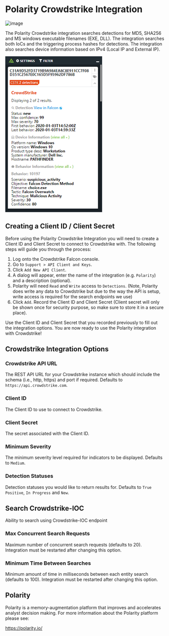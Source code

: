 # Polarity Crowdstrike Integration

![image](https://img.shields.io/badge/status-beta-green.svg)

The Polarity Crowdstrike integration searches detections for MD5, SHA256 and MS windows executable filenames (EXE, DLL). The integration searches both IoCs and the triggering process hashes for detections. The integration also searches device information based on IPv4 (Local IP and External IP).

![image](images/overlay.png)

## Creating a Client ID / Client Secret

Before using the Polarity Crowdstrike Integration you will need to create a Client ID and Client Secret to connect to Crowdstrike with. The following steps will guide you through the process:

1. Log onto the Crowdstrike Falcon console.
2. Go to `Support > API Client and Keys`.
3. Click `Add New API Client`.
4. A dialog will appear, enter the name of the integration (e.g. `Polarity`) and a description (optional).
5. Polarity will need `Read` and `Write` access to `Detections`. (Note, Polarity does write any data to Crowdstrike but due to the way the API is setup, write access is required for the search endpoints we use)
6. Click `Add`. Record the Client ID and Client Secret (Client secret will only be shown once for security purpose, so make sure to store it in a secure place).

Use the Client ID and Client Secret that you recorded previously to fill out the integration options. You are now ready to use the Polarity integration with Crowdstrike!

## Crowdstrike Integration Options

### Crowdstrike API URL

The REST API URL for your Crowdstrike instance which should include the schema (i.e., http, https) and port if required. Defaults to `https://api.crowdstrike.com`.

### Client ID

The Client ID to use to connect to Crowdstrike.

### Client Secret

The secret associated with the Client ID.

### Minimum Severity

The minimum severity level required for indicators to be displayed. Defaults to `Medium`.

### Detection Statuses

Detection statuses you would like to return results for. Defaults to `True Positive`, `In Progress` and `New`.

## Search Crowdstrike-IOC

Ability to search using Crowdstrike-IOC endpoint
### Max Concurrent Search Requests

Maximum number of concurrent search requests (defaults to 20). Integration must be restarted after changing this option.

### Minimum Time Between Searches

Minimum amount of time in milliseconds between each entity search (defaults to 100). Integration must be restarted after changing this option.

## Polarity

Polarity is a memory-augmentation platform that improves and accelerates analyst decision making. For more information about the Polarity platform please see:

https://polarity.io/
